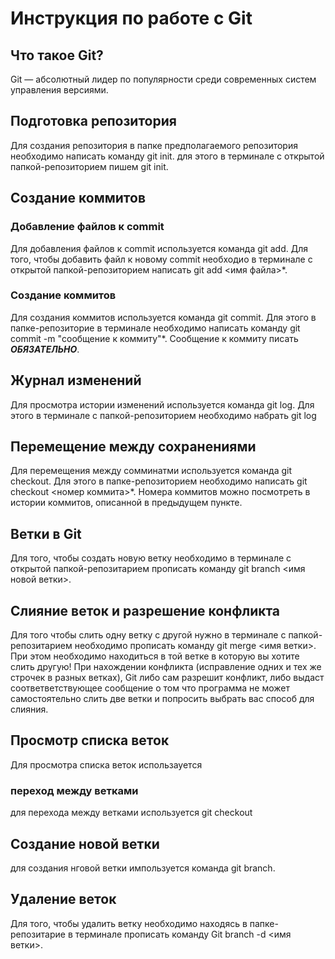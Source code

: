 # Инструкция по работе с Git

## Что такое Git?
Git — абсолютный лидер по популярности среди современных систем управления версиями.

## Подготовка репозитория
Для создания репозитория в папке предполагаемого репозитория необходимо написать команду git init. для этого в терминале с открытой папкой-репозиторием пишем git init.

## Создание коммитов

### Добавление файлов к commit
Для добавления файлов к commit используется команда git add. Для того, чтобы добавить файл к новому commit необходио в терминале с открытой папкой-репозиторием написать git add <имя файла>*.

### Создание коммитов
Для создания коммитов используется команда git commit. Для этого в папке-репозиторие в терминале необходимо написать команду git commit -m "сообщение к коммиту"*. Сообщение к коммиту писать ***ОБЯЗАТЕЛЬНО***.


## Журнал изменений
Для просмотра истории изменений используется команда git log. Для этого в терминале с папкой-репозиторием необходимо набрать git log


## Перемещение между сохранениями
Для перемещения между сомминатми используется команда git checkout. Для этого в папке-репозиторием необходимо написать git checkout <номер коммита>*. Номера коммитов можно посмотреть в истории коммитов, описанной в предыдущем пункте.

## Ветки в Git
Для того, чтобы создать новую ветку необходимо в терминале с открытой папкой-репозитарием прописать команду git branch <имя новой ветки>.

## Слияние веток и разрешение конфликта
Для того чтобы слить одну ветку с другой нужно в терминале с папкой-репозитарием необходимо прописать команду git merge <имя ветки>. При этом необходимо находиться в той ветке в которую вы хотите слить другую!
При нахождении конфликта (исправление одних и тех же строчек в разных ветках), Git либо сам разрешит конфликт, либо выдаст соответветствующее сообщение о том что программа не может самостоятельно слить две ветки и попросить выбрать вас способ для слияния.

## Просмотр списка веток
Для просмотра списка веток использауется

### переход между ветками
для перехода между ветками используется git checkout

## Создание новой ветки
для создания нговой ветки импользуется команда git branch. 

## Удаление веток
Для того, чтобы удалить ветку необходимо находясь в папке-репозитарие в терминале прописать команду Git branch -d <имя ветки>.
